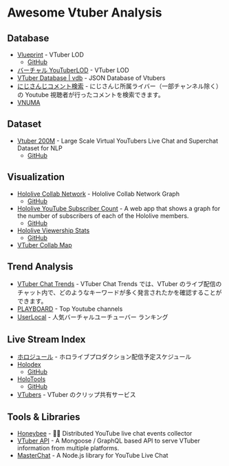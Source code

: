 # Awesome Vtuber Analysis

## Database

- [Vlueprint](https://vlueprint.org/) - VTuber LOD
  - [GitHub](https://github.com/vlueprint/vlueprint)
- [バーチャル YouTuberLOD](https://mdlab.slis.tsukuba.ac.jp/lodc2018/vtuber/) - VTuber LOD
- [VTuber Database | vdb](https://vdb.vtbs.moe/) - JSON Database of Vtubers
- [にじさんじコメント検索](https://comment2434.com/comment/) - にじさんじ所属ライバー（一部チャンネル除く）の Youtube 視聴者が行ったコメントを検索できます。
- [VNUMA](https://vnuma.net/)

## Dataset

- [Vtuber 200M](https://www.kaggle.com/uetchy/vtuber-livechat) - Large Scale Virtual YouTubers Live Chat and Superchat Dataset for NLP
  - [GitHub](https://github.com/holodata/vtuber-livechat-dataset)

## Visualization

- [Hololive Collab Network](https://thennal10.github.io/hololive-collabs/) - Hololive Collab Network Graph
  - [GitHub](https://github.com/thennal10/hololive-collabs)
- [Hololive YouTube Subscriber Count](https://hololiveyoutubesubscribercount.vercel.app/) - A web app that shows a graph for the number of subscribers of each of the Hololive members.
  - [GitHub](https://github.com/DreamWithNokz/hololive-youtube-subscriber-count)
- [Hololive Viewership Stats](http://jefftao.com/hodllive/#/subs/value)
  - [GitHub](https://github.com/Speculative/hodllive)
- [VTuber Collab Map](https://vchama.xyz/)

## Trend Analysis

- [VTuber Chat Trends](https://www.vtuber-ct.net/en) - VTuber Chat Trends では、VTuber のライブ配信のチャット内で、どのようなキーワードが多く発言されたかを確認することができます。
- [PLAYBOARD](https://playboard.co/en/) - Top Youtube channels
- [UserLocal](https://virtual-youtuber.userlocal.jp/document/ranking) - 人気バーチャルユーチューバー ランキング

## Live Stream Index

- [ホロジュール](https://schedule.hololive.tv/) - ホロライブプロダクション配信予定スケジュール
- [Holodex](https://holodex.net/)
  - [GitHub](https://github.com/RiceCakess/Holodex)
- [HoloTools](https://hololive.jetri.co/#/)
  - [GitHub](https://github.com/holofans/holoapi)
- [VTubers](https://vtubers.love/) - VTuber のクリップ共有サービス

## Tools & Libraries

- [Honeybee](https://github.com/holodata/honeybee) - 🍯🐝 Distributed YouTube live chat events collector
- [VTuber API](https://github.com/Choooks22/vt-api) - A Mongoose / GraphQL based API to serve VTuber information from multiple platforms.
- [MasterChat](https://github.com/holodata/masterchat) - A Node.js library for YouTube Live Chat
